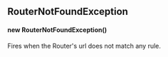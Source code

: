 ## RouterNotFoundException


#### new RouterNotFoundException()



Fires when the Router's url does not match any rule.